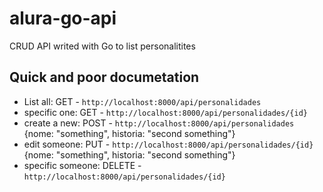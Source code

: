 # alura-go-api
CRUD API writed with Go to list personalitites

## Quick and poor documetation

- List all: GET - `http://localhost:8000/api/personalidades`
- specific one: GET - `http://localhost:8000/api/personalidades/{id}`
- create a new: POST - `http://localhost:8000/api/personalidades` {nome: "something", historia: "second something"}
- edit someone: PUT - `http://localhost:8000/api/personalidades/{id}` {nome: "something", historia: "second something"}
- specific someone: DELETE - `http://localhost:8000/api/personalidades/{id}`

